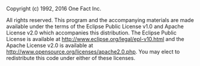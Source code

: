 Copyright (c) 1992, 2016 One Fact Inc.

All rights reserved.  This program and the accompanying materials
are made available under the terms of the Eclipse Public License v1.0
and Apache License v2.0 which accompanies this distribution.
The Eclipse Public License is available at http://www.eclipse.org/legal/epl-v10.html
and the Apache License v2.0 is available at
http://www.opensource.org/licenses/apache2.0.php.
You may elect to redistribute this code under either of these licenses.

